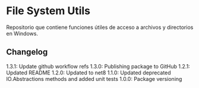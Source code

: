 # File System Utils
Repositorio que contiene funciones útiles de acceso a archivos y directorios en Windows.

## Changelog
1.3.1: Update github workflow refs
1.3.0: Publishing package to GitHub
1.2.1: Updated README
1.2.0: Updated to net8
1.1.0: Updated deprecated IO.Abstractions methods and added unit tests
1.0.0: Package versioning